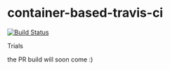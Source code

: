 # container-based-travis-ci

[![Build Status](https://travis-ci.org/MariadeAnton/container-based-travis-ci.svg?branch=master)](https://travis-ci.org/MariadeAnton/container-based-travis-ci)

Trials
 
the PR build will soon come :)